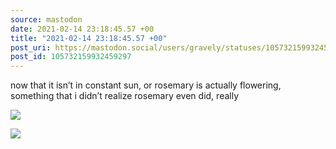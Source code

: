 ```yaml
---
source: mastodon
date: 2021-02-14 23:18:45.57 +00
title: "2021-02-14 23:18:45.57 +00"
post_uri: https://mastodon.social/users/gravely/statuses/105732159932459297
post_id: 105732159932459297
---
```

now that it isn’t in constant sun, or rosemary is actually flowering, something that i didn’t realize rosemary even did, really


![](/images/105732159797041558.jpg)

![](/images/105732159895901956.jpg)


